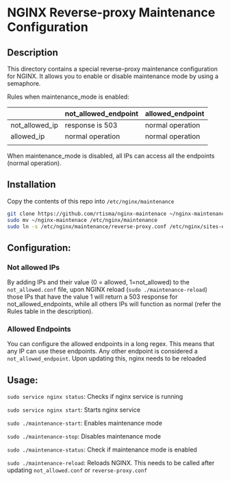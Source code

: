 # NGINX Reverse-proxy Maintenance Configuration

## Description
This directory contains a special reverse-proxy maintenance configuration for NGINX. It allows you to enable or disable maintenance mode by using a semaphore. 

Rules when maintenance_mode is enabled:

|                | not_allowed_endpoint | allowed_endpoint |
|----------------|----------------------|------------------|
| not_allowed_ip |    response is 503   |  normal operation |
| allowed_ip     |    normal operation   |  normal operation |
|                |                      |                  |

When maintenance_mode is disabled, all IPs can access all the endpoints (normal operation).

## Installation
Copy the contents of this repo into `/etc/nginx/maintenance`

```bash
git clone https://github.com/rtisma/nginx-maintenace ~/nginx-maintenance
sudo mv ~/nginx-maintenace /etc/nginx/maintenance
sudo ln -s /etc/nginx/maintenance/reverse-proxy.conf /etc/nginx/sites-enabled/reverse-proxy.conf
```

## Configuration:
### Not allowed IPs
By adding IPs and their value (0 = allowed, 1=not_allowed) to the `not_allowed.conf` file, upon NGINX reload (`sudo ./maintenance-reload`)
those IPs that have the value 1 will return a 503 response for not_allowed_endpoints, while all others IPs will function
as normal (refer the Rules table in the description).

### Allowed Endpoints
You can configure the allowed endpoints in a long regex. This means that any IP can use these endpoints. 
Any other endpoint is considered a `not_allowed_endpoint`. Upon updating this, nginx needs to be reloaded

## Usage:

`sudo service nginx status`: Checks if nginx service is running

`sudo service nginx start`: Starts nginx service

`sudo ./maintenance-start`: Enables maintenance mode

`sudo ./maintenance-stop`: Disables maintenance mode

`sudo ./maintenance-status`: Check if maintenance mode is enabled

`sudo ./maintenance-reload`: Reloads NGINX. This needs to be called after updating `not_allowed.conf` or `reverse-proxy.conf`




